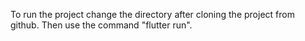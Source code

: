 To run the project change the directory after cloning the project from github.
Then use the command "flutter run".

